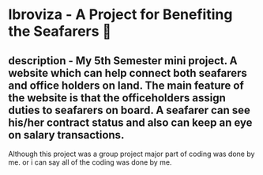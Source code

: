 # Ibroviza - A Project for Benefiting the Seafarers 💙
## description - My 5th Semester mini project. A website which can help connect both seafarers and office holders on land. The main feature of the website is that the officeholders assign duties to seafarers on board. A seafarer can see his/her contract status and also can keep an eye on salary transactions.
Although this project was a group project major part of coding was done by me. or i can say all of the coding was done by me.
